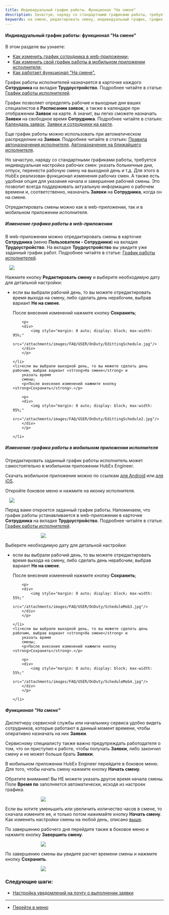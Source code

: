 ```yaml
---
title: Индивидуальный график работы. Функционал "На смене"
description: Зачастую, наряду со стандартными графиками работы, требуется индивидуальная настройка рабочих смен, например, указать больничные дни, отпуск, перенести рабочую смену на выходной день и т.д. Для этого в HubEx реализован функционал изменения рабочих смен. А также есть удобная опция для указания начала и завершения рабочей смены.
keywords: на смене, редактировать смену, индивидуальный график, график сотрудника, hubex, хабекс, хубекс, хабикс
---
```



#### Индивидуальный график работы: функционал "На смене"
В этом разделе вы узнаете:
<html>
<meta charset="utf-8">
<ul>
    <li><a href="#scheduleweb">Как изменить график сотрудника в web-приложении;</a></li>
    <li><a href="#schedulemob">Как изменить свой график работы в мобильном приложении исполнителя;</a></li>
    <li><a href="#onduty">Как работает функционал "На смене".</a></li>
</ul>
</html>
<body>
<p>График работы исполнителей назначается в карточке каждого <strong>Сотрудника </strong>на вкладке <strong>Трудоустройство</strong>.
    Подробнее читайте в
    статье: <a
            href="https://wiki.hubex.ru/docs/FAQ/RU/user/Schedule.html">График работы исполнителей</a>.</p>
<p>График позволяет
    определять рабочие и выходные дни ваших специалистов в <strong>Расписании заявок</strong>, а также в календаре при
    отображении <strong>Заявок</strong>
    на карте. А значит,
    вы легко сможете назначать <strong>Заявки</strong> на свободное время <strong>Сотрудника</strong>. Подробнее читайте
    в
    статьях: <a
            href="https://wiki.hubex.ru/docs/FAQ/RU/user/Calendar.html">Календарь заявок</a>, <a
            href="https://wiki.hubex.ru/docs/FAQ/RU/user/TicketsOnMap.html">Заявки и сотрудники на карте</a>. </p>

<p>Еще график
    работы можно
    использовать при автоматическом распределнии на <strong>Заявки</strong>. Подробнее читайте в статьях: <a
            href="https://wiki.hubex.ru/docs/FAQ/RU/admin/RulesOfChoice.html">Правила автоназначения исполнителя</a>, <a
            href="https://wiki.hubex.ru/docs/FAQ/RU/user/RulesOfChoiceGEO.html">Автоназначение на ближайшего
        исполнителя</a>. </p>

<p>Но зачастую, наряду со стандартными графиками работы, требуется индивидуальная настройка рабочих смен: указать
    больничные дни, отпуск, перенести рабочую смену на выходной день и т.д. Для этого в HubEx реализован функционал
    изменения рабочих смен. А также есть удобная опция для указания начала и завершения рабочей смены. Это позволит
    всегда поддерживать актуальную информацию о рабочем времени и, соответственно, назначать <strong>Заявки</strong> на
    <strong>Сотрудника</strong>, когда
    он на смене. </p>

<p>Отредактировать смены можно как в web-приложении, так и в мобильном приложении исполнителя.</p>

<h5 id="scheduleweb">Изменение графика работы в web-приложении</h5>
<p>В web-приложении можно отредактировать смены в карточке <strong>Сотрудника</strong> (меню <strong>Пользователи -
    Сотрудники</strong>) на вкладке <strong>Трудоустройство</strong>. На вкладке <strong>Трудоустройство</strong> вы увидите уже заданный график работ. Подробнее
    читайте в
    статье: <a
            href="https://wiki.hubex.ru/docs/FAQ/RU/user/Schedule.html">График работы исполнителей</a>.</p>
<div>
    <img style="margin: 0 auto; display: block; max-width: 95%;"
         src="/attachments/images/FAQ/USER/OnDuty/Schedule.jpg"/>
</div>

<p>Нажмите кнопку <strong>Редактировать смену</strong> и выберите необходимую дату для детальной настройки:</p>


<ul>
    <li>если вы выбрали рабочий день, то вы можете отредактировать время выхода на смену, либо сделать день
        нерабочим, выбрав вариант <strong>Не на смене</strong>.
        <p>После внесения изменений нажмите кнопку <strong>Сохранить</strong>;</p>

        <p>
        <div>
            <img style="margin: 0 auto; display: block; max-width: 95%;"
                 src="/attachments/images/FAQ/USER/OnDuty/EdittingSchedule.jpg"/>
        </div>
        </p>

    </li>
    <li>если вы выбрали выходной день, то вы можете сделать день рабочим, выбрав вариант <strong>На смене</strong> и
        указать время
        смены;
        <p>После внесения изменений нажмите кнопку <strong>Сохранить</strong>.</p>

        <p>
        <div>
            <img style="margin: 0 auto; display: block; max-width: 95%;"
                 src="/attachments/images/FAQ/USER/OnDuty/EdittingSchedule2.jpg"/>
        </div>
        </p>

    </li>
</ul>


<h5 id="schedulemob">Изменение графика работы в мобильном приложении исполнителя</h5>

<p>Отредактировать заданный график работы исполнитель может самостоятельно в мобильном приложении HubEx Engineer. </p>
<p>Скачать мобильное приложение можно по ссылкам <a
        href="https://play.google.com/store/apps/details?id=ru.hubex.engineer">для Android</a> или <a
        href="https://apps.apple.com/ru/app/hubex-%D0%B4%D0%BB%D1%8F-%D1%81%D0%B5%D1%80%D0%B2%D0%B8%D1%81%D0%BD%D0%BE%D0%B9-%D1%81%D0%BB%D1%83%D0%B6%D0%B1%D1%8B/id1386688688">для
    iOS</a>.</p>


<p>Откройте боковое меню и нажмите на иконку исполнителя. </p>
<div>
    <img style="margin: 0 auto; display: block; max-width: 95%;"
         src="/attachments/images/FAQ/USER/OnDuty/ScheduleMob.jpg"/>
</div>

<p>Перед вами откроется заданный график работы.
    Напоминаем, что
    график работы устанавливается в web-приложении в карточке <strong>Сотрудника</strong> на вкладке <strong>Трудоустройство</strong>.
    Подробнее читайте в
    статье: <a
            href="https://wiki.hubex.ru/docs/FAQ/RU/user/Schedule.html">График работы исполнителей</a>. </p>

<div>
    <img style="margin: 0 auto; display: block; max-width: 55%;"
         src="/attachments/images/FAQ/USER/OnDuty/ScheduleMob2.jpg"/>
</div>


<p>Выберите необходимую дату для детальной настройки:</p>


<ul>
    <li>если вы выбрали рабочий день, то вы можете отредактировать время выхода на смену, либо сделать день
        нерабочим, выбрав вариант <strong>Не на смене</strong>.
        <p>После внесения изменений нажмите кнопку <strong>Сохранить</strong>;</p>

        <p>
        <div>
            <img style="margin: 0 auto; display: block; max-width: 55%;"
                 src="/attachments/images/FAQ/USER/OnDuty/ScheduleMob3.jpg"/>
        </div>
        </p>

    </li>
    <li>если вы выбрали выходной день, то вы можете сделать день рабочим, выбрав вариант <strong>На смене</strong> и
        указать время
        смены;
        <p>После внесения изменений нажмите кнопку <strong>Сохранить</strong>.</p>

        <p>
        <div>
            <img style="margin: 0 auto; display: block; max-width: 55%;"
                 src="/attachments/images/FAQ/USER/OnDuty/ScheduleMob4.jpg"/>
        </div>
        </p>

    </li>
</ul>


<h5 id="onduty">Функционал "На смене"</h5>

<p>Диспетчеру сервисной службы или начальнику сервиса удобно видеть сотрудников, которые работают в данный момент
    времени, чтобы оперативно назначать на них <strong>Заявки</strong>.</p>
<p>Сервисному специалисту также важно предупреждать работодателя о том, что он приступил к работе, чтобы получать
    <strong>Заявки</strong>, либо закончил смену и не может больше брать <strong>Заявки</strong>.</p>

<p>В мобильном приложении HubEx Engineer перейдите в боковое меню. Для того, чтобы начать смену нажмите кнопку
    <strong>Начать смену</strong>.</p>
<p>Обратите внимание! Вы НЕ можете указать
    другое время начала смены. Поле
    <strong>Время по</strong> заполняется автоматически, исходя из настроек графика.</p>

<div>
    <img style="margin: 0 auto; display: block; max-width: 55%;"
         src="/attachments/images/FAQ/USER/OnDuty/ScheduleMob5.jpg"/>
</div>

<p>Если вы хотите уменьшить или
    увеличить количество часов в смене, то сначала измените ее, и только потом нажимайте кнопку <strong>Начать
        смену</strong>. Как изменить настройки смены на любой день, описано <a href="#schedulemob">выше</a>. </p>

<p>По завершению рабочего дня перейдите также в боковое меню и нажмите кнопку <strong>Завершить
    смену</strong>.</p>
<div>
    <img style="margin: 0 auto; display: block; max-width: 55%;"
         src="/attachments/images/FAQ/USER/OnDuty/ScheduleMob6.jpg"/>
</div>

<p>По завершению смены вы увидите расчет времени смены и нажмите кнопку <strong>Сохранить</strong>.</p>
<div>
    <img style="margin: 0 auto; display: block; max-width: 55%;"
         src="/attachments/images/FAQ/USER/OnDuty/ScheduleMob7.jpg"/>
</div>

</body>

### Следующие шаги:
- [Настройка уведомлений на почту о выполнении заявки](./HowToManageNotifications.md)


___
- [Перейти в меню](http://wiki.hubex.ru)
